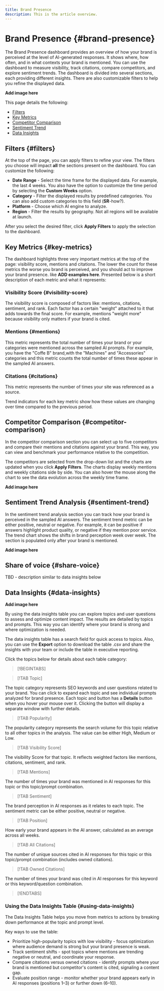 ```yaml
---
title: Brand Presence
description: This is the article overview.
---
```


# Brand Presence {#brand-presence}

The Brand Presence dashboard provides an overview of how your brand is perceived at the level of AI-generated responses. It shows where, how often, and in what contexts your brand is mentioned. You can use the dashboard to measure visibility, track citations, compare competitors, and explore sentiment trends. The dashboard is divided into several sections, each providing different insights. There are also customizable filters to help you refine the displayed data.

**Add image here**

This page details the following:

* [Filters](#filters)
* [Key Metrics](##key-metrics)
* [Competitor Comparison](##competitor-comparison)
* [Sentiment Trend](#sentiment-trend)
* [Data Insights](#data-insights)

## Filters {#filters}

At the top of the page, you can apply filters to refine your view. The filters you choose will impact **all** the sections present on the dashboard. You can customize the following:

* **Date Range** - Select the time frame for the displayed data. For example, the last 4 weeks. You also have the option to customize the time period by selecting the **Custom Weeks** option.
* **Category** - Filter the displayed results by predefined categories. You can also add custom categories to this field (**SR**-how?).
* **Platform** - Choose which AI engine to analyze.
* **Region** - Filter the results by geography. Not all regions will be available at launch.

After you select the desired filter, click **Apply Filters** to apply the selection to the dashboard.

## Key Metrics {#key-metrics}

The dashboard highlights three very important metrics at the top of the page: visibility score, mentions and citations. The lower the count for these metrics the worse you brand is perceived, and you should act to improve your brand presence. like **ADD examples here**. Presented below is a short description of each metric and what it represents:

### Visibility Score {#visibility-score}

The visibility score is composed of factors like: mentions, citations, sentiment, and rank. Each factor has a certain "weight" attached to it that adds towards the final score. For example, mentions "weight more" because visibility only matters if your brand is cited.

### Mentions {#mentions}

This metric represents the total number of times your brand or your categories were mentioned across the sampled AI prompts. For example, you have the "Coffe B" brand,with the "Machines" and "Accessories" categories and this metric counts the total number of times these appear in the sampled AI answers.

### Citations {#citations}

This metric represents the number of times your site was referenced as a source.

Trend indicators for each key metric show how these values are changing over time compared to the previous period.

## Competitor Comparison {#competitor-comparison}

In the competitor comparison section you can select up to five competitors and compare their mentions and citations against your brand. This way, you can view and benchmark your performance relative to the competition.

The competitors are selected from the drop-down list and the charts are updated when you click **Apply Filters**. The charts display weekly mentions and weekly citations side by side. You can also hover the mouse along the chart to see the data evolution across the weekly time frame.

**Add image here**

## Sentiment Trend Analysis {#sentiment-trend}

In the sentiment trend analysis section you can track how your brand is perceived in the sampled AI answers. The sentiment trend metric can be either positive, neutral or negative. For example, it can be positive if answers highlight product quality, or negative if they mention poor service. The trend chart shows the shifts in brand perception week over week. The section is populated only after your brand is mentioned.

**Add image here**

## Share of voice {#share-voice}

TBD - description similar to data insights below

## Data Insights {#data-insights}

**Add image here**

By using the data insights table you can explore topics and user questions to assess and optimize content impact. The results are detailed by topics and prompts. This way you can identify where your brand is strong and where optimization is needed.

The data insights table has a search field for quick access to topics. Also, you can use the **Export** option to download the table .csv and share the insights with your team or include the table in executive reporting.

Click the topics below for details about each table category:

>[!BEGINTABS]

>[!TAB Topic]

The topic category represents SEO keywords and user questions related to your brand. You can click to expand each topic and see individual prompts analyzed for brand presence. Each topic and button has a **Details** button when you hover your mouse over it. Clicking the button will display a separate window with further details.

>[!TAB Popularity]

The popularity category represents the search volume for this topic relative to all other topics in the analysis. The value can be either High, Medium or Low.

>[!TAB Visibility Score]

The visibility Score for that topic. It reflects weighted factors like mentions, citations, sentiment, and rank.

>[!TAB Mentions]

The number of times your brand was mentioned in AI responses for this topic or this topic/prompt combination.

>[!TAB Sentiment]

The brand perception in AI responses as it relates to each topic. The sentiment metric can be either positive, neutral or negative.

>[!TAB Position]

How early your brand appears in the AI answer, calculated as an average across all weeks.

>[!TAB All Citations]

The number of unique sources cited in AI responses for this topic or this topic/prompt combination (includes owned citations).

>[!TAB Owned Citations]

The number of times your brand was cited in AI responses for this keyword or this keyword/question combination.

>[!ENDTABS]

### Using the Data Insights Table {#using-data-insights}

The Data Insights Table helps you move from metrics to actions by breaking down performance at the topic and prompt level.

Key ways to use the table:

* Prioritize high-popularity topics with low visibility - focus optimization where audience demand is strong but your brand presence is weak.
* Track sentiment shifts - spot topics where mentions are trending negative or neutral, and coordinate your response.
* Compare citations versus owned citations - identify prompts where your brand is mentioned but competitor's content is cited, signaling a content gap.
* Evaluate position range - monitor whether your brand appears early in AI responses (positions 1–3) or further down (6–10).
